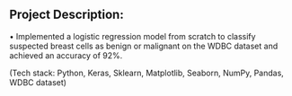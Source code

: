## Project Description: <br>

•	Implemented a logistic regression model from scratch to classify suspected breast cells as benign or malignant on the WDBC dataset and achieved an accuracy of 92%.

(Tech stack: Python, Keras, Sklearn, Matplotlib, Seaborn, NumPy, Pandas, WDBC dataset)
